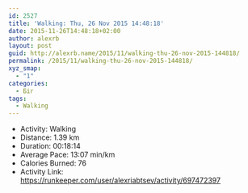 ```yaml
---
id: 2527
title: 'Walking: Thu, 26 Nov 2015 14:48:18'
date: 2015-11-26T14:48:18+02:00
author: alexrb
layout: post
guid: http://alexrb.name/2015/11/walking-thu-26-nov-2015-144818/
permalink: /2015/11/walking-thu-26-nov-2015-144818/
xyz_smap:
  - "1"
categories:
  - Біг
tags:
  - Walking
---
```

<ul class="rk-list">
  <li class="rk-activity">
    Activity: Walking
  </li>
  <li class="rk-distance">
    Distance: 1.39 km
  </li>
  <li class="rk-duration">
    Duration: 00:18:14
  </li>
  <li class="rk-avg-pace">
    Average Pace: 13:07 min/km
  </li>
  <li class="rk-calories">
    Calories Burned: 76
  </li>
  <li class="rk-activity-link">
    Activity Link: <a href="https://runkeeper.com/user/alexriabtsev/activity/697472397">https://runkeeper.com/user/alexriabtsev/activity/697472397</a>
  </li>
</ul>